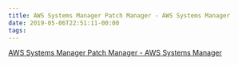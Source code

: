 ```yaml
---
title: AWS Systems Manager Patch Manager - AWS Systems Manager
date: 2019-05-06T22:51:11-00:00
tags:
---
```


[AWS Systems Manager Patch Manager - AWS Systems Manager](https://docs.aws.amazon.com/systems-manager/latest/userguide/systems-manager-patch.html)
